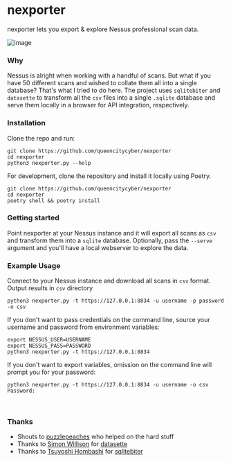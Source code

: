 # nexporter

nexporter lets you export & explore Nessus professional scan data.

![image](https://user-images.githubusercontent.com/13237617/216835626-07c2a0d2-1527-42b0-a657-89c6329e9e23.png)

### Why

Nessus is alright when working with a handful of scans. But what if you have 50 different scans and wished to collate them all into a single database? That's what I tried to do here. 
The project uses `sqlitebiter` and `datasette` to transform all the `csv` files into a single `.sqlite` database and serve them locally in a browser for API integration, respectively. 

### Installation
Clone the repo and run:

```
git clone https://github.com/queencitycyber/nexporter
cd nexporter
python3 nexporter.py --help
```

For development, clone the repository and install it locally using Poetry.

```
git clone https://github.com/queencitycyber/nexporter
cd nexporter
poetry shell && poetry install
```


### Getting started

Point nexporter at your Nessus instance and it will export all scans as `csv` and transform them into a `sqlite` database.
Optionally, pass the `--serve` argument and you'll have a local webserver to explore the data.

### Example Usage

Connect to your Nessus instance and download all scans in `csv` format. Output results in `csv` directory

```
python3 nexporter.py -t https://127.0.0.1:8834 -u username -p password -o csv
```

If you don't want to pass credentials on the command line, source your username and password from environment variables:
```
export NESSUS_USER=USERNAME
export NESSUS_PASS=PASSWORD
python3 nexporter.py -t https://127.0.0.1:8834
```

If you don't want to export variables, omission on the command line will prompt you for your password:

```
python3 nexporter.py -t https://127.0.0.1:8834 -u username -o csv
Password:
```

<br>

### Thanks

- Shouts to [puzzlepeaches](https://github.com/puzzlepeaches) who helped on the hard stuff
- Thanks to [Simon Willison](https://github.com/simonw) for [datasette](https://github.com/simonw/datasette)
- Thanks to [Tsuyoshi Hombashi](https://github.com/thombashi) for [sqlitebiter](https://github.com/thombashi/sqlitebiter)
